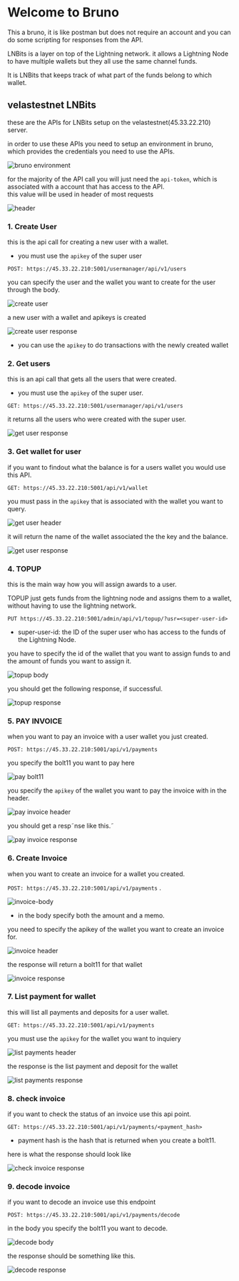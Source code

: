 # Welcome to Bruno

This a bruno, it is like postman but does not require an account and you can do some scripting for responses from the API.

LNBits is a layer on top of the Lightning network. it allows a Lightning Node to have multiple wallets but they all use the same channel funds.

It is LNBits that keeps track of what part of the funds belong to which wallet.

## velastestnet LNBits

these are the APIs for LNBits setup on the velastestnet(45.33.22.210) server.

in order to use these APIs you need to setup an environment in bruno,
which provides the credentials you need to use the APIs.

![bruno environment](./environment.png)

for the majority of the API call you will just need the `api-token`,
which is associated with a account that has access to the API.  
this value will be used in header of most requests

![header](./headers.png)

### 1. Create User

this is the api call for creating a new user with a wallet.

- you must use the `apikey` of the super user

`POST: https://45.33.22.210:5001/usermanager/api/v1/users`

you can specify the user and the wallet you want to create for the user through
the body.

![create user](./create-user-body.png)

a new user with a wallet and apikeys is created

![create user response](./create-user-response.png)

- you can use the `apikey` to do transactions with the newly created wallet

### 2. Get users

this is an api call that gets all the users that were created.

- you must use the `apikey` of the super user.

`GET: https://45.33.22.210:5001/usermanager/api/v1/users`

it returns all the users who were created with the super user.

![get user response](./get-users-response.png)

### 3. Get wallet for user

if you want to findout what the balance is for a users wallet you would use this API.

`GET: https://45.33.22.210:5001/api/v1/wallet`

you must pass in the `apikey` that is associated with the wallet you want to query.

![get user header](./get-wallet-header.png)

it will return the name of the wallet associated the the key and the balance.

![get user response](./get-wallet-response.png)

### 4. TOPUP

this is the main way how you will assign awards to a user.

TOPUP just gets funds from the lightning node and assigns them to a wallet,
without having to use the lightning network.

`PUT https://45.33.22.210:5001/admin/api/v1/topup/?usr=<super-user-id>`

- super-user-id: the ID of the super user who has access to the funds of the Lightning Node.

you have to specify the id of the wallet that you want to assign funds to
and the amount of funds you want to assign it.

![topup body](./topup-body.png)

you should get the following response, if successful.

![topup response](./topup-response.png)

### 5. PAY INVOICE

when you want to pay an invoice with a user wallet you just created.

`POST: https://45.33.22.210:5001/api/v1/payments`

you specify the bolt11 you want to pay here

![pay bolt11](./pay-bolt11-body.png)

you specify the `apikey` of the wallet you want to pay the invoice with in the header.

![pay invoice header](./pay-invoice-header.png)

you should get a resp˜nse like this.˜

![pay invoice response](./pay-invoice-response.png)

### 6. Create Invoice

when you want to create an invoice for a wallet you created.

`POST: https://45.33.22.210:5001/api/v1/payments` .

![invoice-body](./invoice-body.png)

- in the body specify both the amount and a memo.

you need to specify the apikey of the wallet you want to create an invoice for.

![invoice header](./invoice-header.png)

the response will return a bolt11 for that wallet

![invoice response](./invoice-response.png)

### 7. List payment for wallet

this will list all payments and deposits for a user wallet.

`GET: https://45.33.22.210:5001/api/v1/payments`

you must use the `apikey` for the wallet you want to inquiery

![list payments header](./list-payments-header.png)

the response is the list payment and deposit for the wallet

![list payments response](./list-payments-response.png)

### 8. check invoice

if you want to check the status of an invoice use this api point.

`GET: https://45.33.22.210:5001/api/v1/payments/<payment_hash>`

- payment hash is the hash that is returned when you create a bolt11.

here is what the response should look like

![check invoice response](./check-responce.png)

### 9. decode invoice

if you want to decode an invoice use this endpoint

`POST: https://45.33.22.210:5001/api/v1/payments/decode`

in the body you specify the bolt11 you want to decode.

![decode body](./decode-body.png)

the response should be something like this.

![decode response](./decode-response.png)
